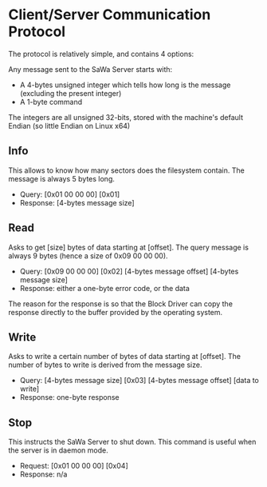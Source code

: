 # Client/Server Communication Protocol

The protocol is relatively simple, and contains 4 options:

Any message sent to the SaWa Server starts with:

- A 4-bytes unsigned integer which tells how long is the message (excluding the present integer)
- A 1-byte command

The integers are all unsigned 32-bits, stored with the machine's default Endian (so little Endian on Linux x64)

## Info

This allows to know how many sectors does the filesystem contain. The message is always 5 bytes long.

- Query: [0x01 00 00 00] [0x01]
- Response: [4-bytes message size]

## Read

Asks to get [size] bytes of data starting at [offset]. The query message is always 9 bytes (hence a size of 0x09 00 00 00).

- Query: [0x09 00 00 00] [0x02] [4-bytes message offset] [4-bytes message size]
- Response: either a one-byte error code, or the data

The reason for the response is so that the Block Driver can copy the response directly to the buffer provided by the operating system.

## Write

Asks to write a certain number of bytes of data starting at [offset]. The number of bytes to write is derived from the message size.

- Query: [4-bytes message size] [0x03] [4-bytes message offset] [data to write]
- Response: one-byte response

## Stop

This instructs the SaWa Server to shut down. This command is useful when the server is in daemon mode.

- Request: [0x01 00 00 00] [0x04]
- Response: n/a
